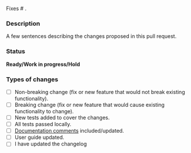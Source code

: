 Fixes # .

### Description
A few sentences describing the changes proposed in this pull request.

### Status
**Ready/Work in progress/Hold**

### Types of changes
<!--- Put an `x` in all the boxes that apply, and remove the not applicable items -->
- [ ] Non-breaking change (fix or new feature that would not break existing functionality).
- [ ] Breaking change (fix or new feature that would cause existing functionality to change).
- [ ] New tests added to cover the changes.
- [ ] All tests passed locally.
- [ ] [Documentation comments](https://docs.microsoft.com/en-us/dotnet/csharp/language-reference/language-specification/documentation-comments) included/updated.
- [ ] User guide updated.
- [ ] I have updated the changelog
